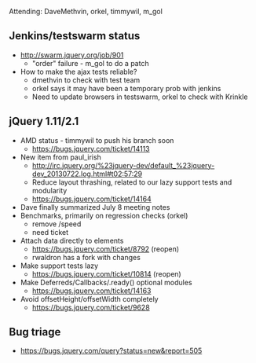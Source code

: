 Attending: DaveMethvin, orkel, timmywil, m_gol

## Jenkins/testswarm status
* http://swarm.jquery.org/job/901
  - "order" failure - m_gol to do a patch
* How to make the ajax tests reliable?
  - dmethvin to check with test team
  - orkel says it may have been a temporary prob with jenkins
  - Need to update browsers in testswarm, orkel to check with Krinkle

## jQuery 1.11/2.1
* AMD status - timmywil to push his branch soon
  - https://bugs.jquery.com/ticket/14113
* New item from paul_irish
  - http://irc.jquery.org/%23jquery-dev/default_%23jquery-dev_20130722.log.html#t02:57:29
  - Reduce layout thrashing, related to our lazy support tests and modularity
  - https://bugs.jquery.com/ticket/14164
* Dave finally summarized July 8 meeting notes
* Benchmarks, primarily on regression checks (orkel)
  - remove /speed
  - need ticket
* Attach data directly to elements
  - https://bugs.jquery.com/ticket/8792 (reopen)
  - rwaldron has a fork with changes
* Make support tests lazy
  - https://bugs.jquery.com/ticket/10814 (reopen)
* Make Deferreds/Callbacks/.ready() optional modules
  - https://bugs.jquery.com/ticket/14163
* Avoid offsetHeight/offsetWidth completely
  - https://bugs.jquery.com/ticket/9628

## Bug triage
* https://bugs.jquery.com/query?status=new&report=505
